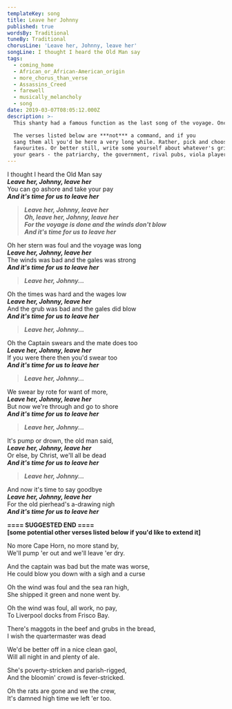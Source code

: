 ```yaml
---
templateKey: song
title: Leave her Johnny
published: true
wordsBy: Traditional
tuneBy: Traditional
chorusLine: 'Leave her, Johnny, leave her'
songLine: I thought I heard the Old Man say
tags:
  - coming_home
  - African_or_African-American_origin
  - more_chorus_than_verse
  - Assassins_Creed
  - farewell
  - musically_melancholy
  - song
date: 2019-03-07T08:05:12.000Z
description: >-
  This shanty had a famous function as the last song of the voyage. Once the ship was warping in through the locks or sailing down the river to approach the pier   head the shanty singer would let rip with this song, finally airing months of pent up frustrations.  As such, every time this song was sung would have been different to match the specific anger of the ship.

  The verses listed below are ***not*** a command, and if you
  sang them all you'd be here a very long while. Rather, pick and choose your
  favourites. Or better still, write some yourself about whatever's grinding
  your gears - the patriarchy, the government, rival pubs, viola players etc.
---
```

I thought I heard the Old Man say\
***Leave her, Johnny, leave her***\
You can go ashore and take your pay\
***And it's time for us to leave her***

>***Leave her, Johnny, leave her***\
***Oh, leave her, Johnny, leave her***\
***For the voyage is done and the winds don't blow***\
***And it's time for us to leave her***

Oh her stern was foul and the voyage was long\
***Leave her, Johnny, leave her***\
The winds was bad and the gales was strong\
***And it's time for us to leave her***

>***Leave her, Johnny...***

Oh the times was hard and the wages low\
***Leave her, Johnny, leave her***\
And the grub was bad and the gales did blow\
***And it's time for us to leave her***

>***Leave her, Johnny...***

Oh the Captain swears and the mate does too\
***Leave her, Johnny, leave her***\
If you were there then you'd swear too\
***And it's time for us to leave her***

>***Leave her, Johnny...***

We swear by rote for want of more,\
***Leave her, Johnny, leave her***\
But now we're through and go to shore\
***And it's time for us to leave her***

>***Leave her, Johnny...***

It's pump or drown, the old man said,\
***Leave her, Johnny, leave her***\
Or else, by Christ, we'll all be dead\
***And it's time for us to leave her***

>***Leave her, Johnny...***

And now it's time to say goodbye\
***Leave her, Johnny, leave her***\
For the old pierhead's a-drawing nigh\
***And it's time for us to leave her***

**==== SUGGESTED END ====**\
**[some potential other verses listed below if you'd like to extend it]**

No more Cape Horn, no more stand by,\
We'll pump 'er out and we'll leave 'er dry.

And the captain was bad but the mate was worse,\
He could blow you down with a sigh and a curse

Oh the wind was foul and the sea ran high,\
She shipped it green and none went by.

Oh the wind was foul, all work, no pay,\
To Liverpool docks from Frisco Bay.

There's maggots in the beef and grubs in the bread,\
I wish the quartermaster was dead

We'd be better off in a nice clean gaol,\
Will all night in and plenty of ale.

She's poverty-stricken and parish-rigged,\
And the bloomin' crowd is fever-stricked.

Oh the rats are gone and we the crew,\
It's damned high time we left 'er too.
